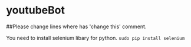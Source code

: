 # youtubeBot

##Please change lines where has 'change this' comment.

You need to install selenium libary for python.
```sudo pip install selenium```
